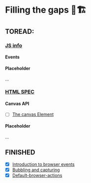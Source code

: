 # Filling the gaps 👷🏗️
## TOREAD: 
### [JS info](https://javascript.info/)
#### Events

#### Placeholder
...
### [HTML SPEC](https://html.spec.whatwg.org/)
#### Canvas API
- [ ] [The canvas Element](https://html.spec.whatwg.org/#the-canvas-element)
#### Placeholder
...

## FINISHED
- [x] [Introduction to browser events](https://javascript.info/introduction-browser-events)
- [x] [Bubbling and capturing](https://javascript.info/bubbling-and-capturing)
- [x] [Default-browser-actions](https://javascript.info/default-browser-action)